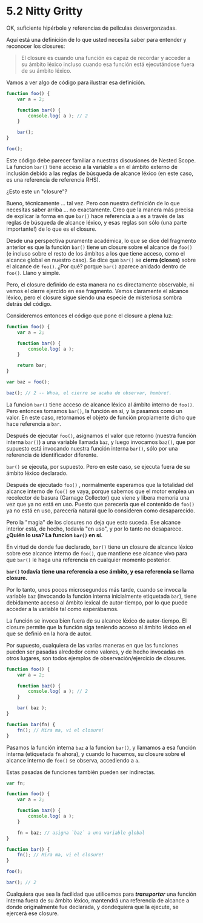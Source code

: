 # 5.2 Nitty Gritty

OK, suficiente hipérbole y referencias de películas desvergonzadas.

Aquí está una definición de lo que usted necesita saber para entender y reconocer los closures:

> El closure es cuando una función es capaz de recordar y acceder a su ámbito léxico incluso cuando esa función está ejecutándose fuera de su ámbito léxico.

Vamos a ver algo de código para ilustrar esa definición.

```js
function foo() {
    var a = 2;

    function bar() {
        console.log( a ); // 2
    }

    bar();
}

foo();
```

Este código debe parecer familiar a nuestras discusiones de Nested Scope. La funcion `bar()` tiene acceso a la variable `a` en el ámbito externo de inclusión debido a las reglas de búsqueda de alcance léxico \(en este caso, es una referencia de referencia RHS\).

¿Esto este un "closure"?

Bueno, técnicamente ... tal vez. Pero con nuestra definición de lo que necesitas saber arriba ... no exactamente. Creo que la manera más precisa de explicar la forma en que `bar()` hace referencia a `a` es a través de las reglas de búsqueda de alcance léxico, y esas reglas son sólo \(una parte importante!\) de lo que es el closure.

Desde una perspectiva puramente académica, lo que se dice del fragmento anterior es que la función `bar()` tiene un closure sobre el alcance de `foo()` \(e incluso sobre el resto de los ámbitos a los que tiene acceso, como el alcance global en nuestro caso\). Se dice que `bar()` se **cierra \(closes\)** sobre el alcance de `foo()`. ¿Por qué? porque `bar()` aparece anidado dentro de `foo()`. Llano y simple.

Pero, el closure definido de esta manera no es directamente observable, ni vemos el cierre ejercido en ese fragmento. Vemos claramente el alcance léxico, pero el closure sigue siendo una especie de misteriosa sombra detrás del código.

Consideremos entonces el código que pone el closure a plena luz:

```js
function foo() {
	var a = 2;

	function bar() {
		console.log( a );
	}

	return bar;
}

var baz = foo();

baz(); // 2 -- Whoa, el cierre se acaba de observar, hombre!.
```

La funcion `bar()` tiene acceso de alcance léxico al ámbito interno de `foo()`. Pero entonces tomamos `bar()`, la función en sí, y la pasamos como un valor. En este caso, retornamos el objeto de función propiamente dicho que hace referencia a `bar`.

Después de ejecutar `foo()`, asignamos el valor que retorno \(nuestra función interna `bar()`\) a una variable llamada `baz`, y luego invocamos `baz()`, que por supuesto está invocando nuestra función interna `bar()`, sólo por una referencia de identificador diferente.

`bar()` se ejecuta, por supuesto. Pero en este caso, se ejecuta fuera de su ámbito léxico declarado.

Después de ejecutado `foo()` , normalmente esperamos que la totalidad del alcance interno de `foo()` se vaya, porque sabemos que el motor emplea un recolector de basura \(Garnage Collector\) que viene y libera memoria una vez que ya no está en uso. Puesto que parecería que el contenido de `foo()` ya no está en uso, parecería natural que lo consideren como desaparecido.

Pero la "magia" de los closures no deja que esto suceda. Ese alcance interior está, de hecho, todavía "en uso", y por lo tanto no desaparece. **¿Quién lo usa? La funcion `bar()` en sí.**

En virtud de donde fue declarado, `bar()` tiene un closure de alcance léxico sobre ese alcance interno de `foo()`, que mantiene ese alcance vivo para que `bar()` le haga una referencia en cualquier momento posterior.

**`bar()` todavía tiene una referencia a ese ámbito, y esa referencia se llama closure.**

Por lo tanto, unos pocos microsegundos más tarde, cuando se invoca la variable `baz` \(invocando la función interna inicialmente etiquetada `bar`\), tiene debidamente acceso al ámbito lexical de autor-tiempo, por lo que puede acceder a la variable tal como esperábamos.

La función se invoca bien fuera de su alcance léxico de autor-tiempo. El closure permite que la función siga teniendo acceso al ámbito léxico en el que se definió en la hora de autor.

Por supuesto, cualquiera de las varias maneras en que las funciones pueden ser pasadas alrededor como valores, y de hecho invocadas en otros lugares, son todos ejemplos de observación/ejercicio de closures.

```js
function foo() {
	var a = 2;

	function baz() {
		console.log( a ); // 2
	}

	bar( baz );
}

function bar(fn) {
	fn(); // Mira ma, vi el closure!
}
```

Pasamos la función interna `baz` a la funcion `bar()`, y llamamos a esa función interna \(etiquetada `fn` ahora\), y cuando lo hacemos, su closure sobre el alcance interno de `foo()` se observa, accediendo a `a`.

Estas pasadas de funciones también pueden ser indirectas.

```js
var fn;

function foo() {
	var a = 2;

	function baz() {
		console.log( a );
	}

	fn = baz; // asigna `baz` a una variable global
}

function bar() {
	fn(); // Mira ma, vi el closure!
}

foo();

bar(); // 2
```

Cualquiera que sea la facilidad que utilicemos para _**transportar**_ una función interna fuera de su ámbito léxico, mantendrá una referencia de alcance a donde originalmente fue declarada, y dondequiera que la ejecute, se ejercerá ese closure.

